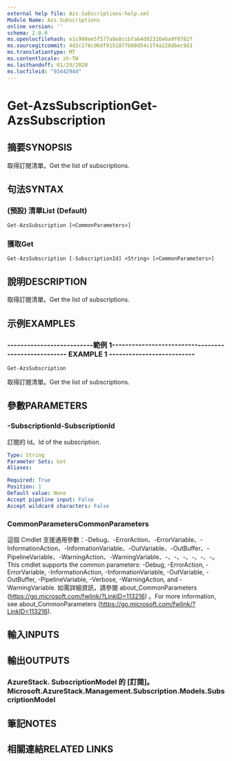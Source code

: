 ```yaml
---
external help file: Azs.Subscriptions-help.xml
Module Name: Azs.Subscriptions
online version: ''
schema: 2.0.0
ms.openlocfilehash: e1c998ee5f577a8e8ccbfa64d92316e6a9f0782f
ms.sourcegitcommit: 4d2c178cd6df9151877b08d54c1f4a228dbec9d1
ms.translationtype: MT
ms.contentlocale: zh-TW
ms.lasthandoff: 01/29/2020
ms.locfileid: "93442944"
---
```

# <span data-ttu-id="47676-101">Get-AzsSubscription</span><span class="sxs-lookup"><span data-stu-id="47676-101">Get-AzsSubscription</span></span>

## <span data-ttu-id="47676-102">摘要</span><span class="sxs-lookup"><span data-stu-id="47676-102">SYNOPSIS</span></span>
<span data-ttu-id="47676-103">取得訂閱清單。</span><span class="sxs-lookup"><span data-stu-id="47676-103">Get the list of subscriptions.</span></span>

## <span data-ttu-id="47676-104">句法</span><span class="sxs-lookup"><span data-stu-id="47676-104">SYNTAX</span></span>

### <span data-ttu-id="47676-105"> (預設) 清單</span><span class="sxs-lookup"><span data-stu-id="47676-105">List (Default)</span></span>
```
Get-AzsSubscription [<CommonParameters>]
```

### <span data-ttu-id="47676-106">獲取</span><span class="sxs-lookup"><span data-stu-id="47676-106">Get</span></span>
```
Get-AzsSubscription [-SubscriptionId] <String> [<CommonParameters>]
```

## <span data-ttu-id="47676-107">說明</span><span class="sxs-lookup"><span data-stu-id="47676-107">DESCRIPTION</span></span>
<span data-ttu-id="47676-108">取得訂閱清單。</span><span class="sxs-lookup"><span data-stu-id="47676-108">Get the list of subscriptions.</span></span>

## <span data-ttu-id="47676-109">示例</span><span class="sxs-lookup"><span data-stu-id="47676-109">EXAMPLES</span></span>

### <span data-ttu-id="47676-110">--------------------------範例 1--------------------------</span><span class="sxs-lookup"><span data-stu-id="47676-110">-------------------------- EXAMPLE 1 --------------------------</span></span>
```
Get-AzsSubscription
```

<span data-ttu-id="47676-111">取得訂閱清單。</span><span class="sxs-lookup"><span data-stu-id="47676-111">Get the list of subscriptions.</span></span>

## <span data-ttu-id="47676-112">參數</span><span class="sxs-lookup"><span data-stu-id="47676-112">PARAMETERS</span></span>

### <span data-ttu-id="47676-113">-SubscriptionId</span><span class="sxs-lookup"><span data-stu-id="47676-113">-SubscriptionId</span></span>
<span data-ttu-id="47676-114">訂閱的 Id。</span><span class="sxs-lookup"><span data-stu-id="47676-114">Id of the subscription.</span></span>

```yaml
Type: String
Parameter Sets: Get
Aliases: 

Required: True
Position: 1
Default value: None
Accept pipeline input: False
Accept wildcard characters: False
```

### <span data-ttu-id="47676-115">CommonParameters</span><span class="sxs-lookup"><span data-stu-id="47676-115">CommonParameters</span></span>
<span data-ttu-id="47676-116">這個 Cmdlet 支援通用參數：-Debug、-ErrorAction、-ErrorVariable、-InformationAction、-InformationVariable、-OutVariable、-OutBuffer、-PipelineVariable、-WarningAction、-WarningVariable、-、-、-、-、-、-。</span><span class="sxs-lookup"><span data-stu-id="47676-116">This cmdlet supports the common parameters: -Debug, -ErrorAction, -ErrorVariable, -InformationAction, -InformationVariable, -OutVariable, -OutBuffer, -PipelineVariable, -Verbose, -WarningAction, and -WarningVariable.</span></span> <span data-ttu-id="47676-117">如需詳細資訊，請參閱 about_CommonParameters (https://go.microsoft.com/fwlink/?LinkID=113216) 。</span><span class="sxs-lookup"><span data-stu-id="47676-117">For more information, see about_CommonParameters (https://go.microsoft.com/fwlink/?LinkID=113216).</span></span>

## <span data-ttu-id="47676-118">輸入</span><span class="sxs-lookup"><span data-stu-id="47676-118">INPUTS</span></span>

## <span data-ttu-id="47676-119">輸出</span><span class="sxs-lookup"><span data-stu-id="47676-119">OUTPUTS</span></span>

### <span data-ttu-id="47676-120">AzureStack. SubscriptionModel 的 [訂閱]。</span><span class="sxs-lookup"><span data-stu-id="47676-120">Microsoft.AzureStack.Management.Subscription.Models.SubscriptionModel</span></span>

## <span data-ttu-id="47676-121">筆記</span><span class="sxs-lookup"><span data-stu-id="47676-121">NOTES</span></span>

## <span data-ttu-id="47676-122">相關連結</span><span class="sxs-lookup"><span data-stu-id="47676-122">RELATED LINKS</span></span>

